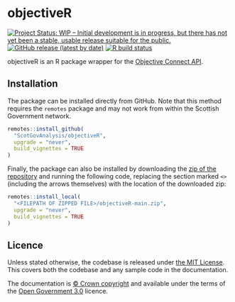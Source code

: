 
# objectiveR

<!-- badges: start -->

[![Project Status: WIP – Initial development is in progress, but there has not yet been a stable, usable release suitable for the public.](https://www.repostatus.org/badges/latest/wip.svg)](https://www.repostatus.org/#wip)
[![GitHub release (latest by date)](https://img.shields.io/github/v/release/scotgovanalysis/objectiveR)](https://github.com/scotgovanalysis/objectiveR/releases/latest)
[![R build status](https://github.com/scotgovanalysis/objectiveR/workflows/R-CMD-check/badge.svg)](https://github.com/scotgovanalysis/objectiveR/actions)

<!-- badges: end -->

objectiveR is an R package wrapper for the [Objective Connect API](https://secure.objectiveconnect.co.uk/publicapi/1/swagger-ui/index.html?configUrl=/publicapi/1/v3/api-docs/swagger-config#/). 


## Installation

The package can be installed directly from GitHub. 
Note that this method requires the `remotes` package and may not work from within the Scottish Government network.

``` r
remotes::install_github(
  "ScotGovAnalysis/objectiveR",
  upgrade = "never",
  build_vignettes = TRUE
)
```

Finally, the package can also be installed by downloading the [zip of the
repository](https://github.com/ScotGovAnalysis/objectiveR/archive/main.zip)
and running the following code, replacing the section marked `<>`
(including the arrows themselves) with the location of the downloaded
zip:

``` r
remotes::install_local(
  "<FILEPATH OF ZIPPED FILE>/objectiveR-main.zip",
  upgrade = "never",
  build_vignettes = TRUE
)
```


## Licence

Unless stated otherwise, the codebase is released under [the MIT
License](LICENCE).
This covers both the codebase and any sample code in
the documentation.

The documentation is [© Crown copyright](http://www.nationalarchives.gov.uk/information-management/re-using-public-sector-information/uk-government-licensing-framework/crown-copyright/) and available under the terms of the [Open Government 3.0](http://www.nationalarchives.gov.uk/doc/open-government-licence/version/3/) licence.
